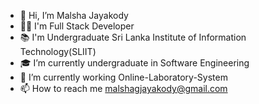 - 👋 Hi, I’m Malsha Jayakody
- 👩‍🎓 I'm Full Stack Developer
- 📚 I'm Undergraduate Sri Lanka Institute of Information Technology(SLIIT)
- 🎓 I’m currently undergraduate in Software Engineering
- 🌱 I’m currently working Online-Laboratory-System
- 📫 How to reach me malshagjayakody@gmail.com
